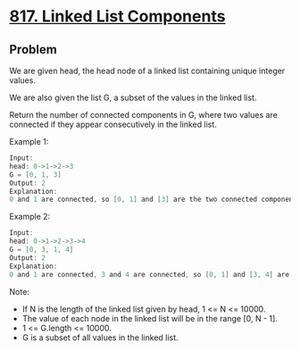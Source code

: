 # [817. Linked List Components](https://leetcode.com/problems/linked-list-components/)

## Problem

We are given head, the head node of a linked list containing unique integer values.

We are also given the list G, a subset of the values in the linked list.

Return the number of connected components in G, where two values are connected if they appear consecutively in the linked list.

Example 1:

```c
Input: 
head: 0->1->2->3
G = [0, 1, 3]
Output: 2
Explanation: 
0 and 1 are connected, so [0, 1] and [3] are the two connected components.
```

Example 2:

```c
Input: 
head: 0->1->2->3->4
G = [0, 3, 1, 4]
Output: 2
Explanation: 
0 and 1 are connected, 3 and 4 are connected, so [0, 1] and [3, 4] are the two connected components.
```

Note:

- If N is the length of the linked list given by head, 1 <= N <= 10000.
- The value of each node in the linked list will be in the range [0, N - 1].
- 1 <= G.length <= 10000.
- G is a subset of all values in the linked list.



